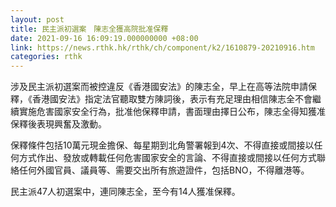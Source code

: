 ```yaml
---
layout: post
title: 民主派初選案　陳志全獲高院批准保釋
date: 2021-09-16 16:09:19.000000000 +08:00
link: https://news.rthk.hk/rthk/ch/component/k2/1610879-20210916.htm
categories: rthk
---
```


涉及民主派初選案而被控違反《香港國安法》的陳志全，早上在高等法院申請保釋，《香港國安法》指定法官聽取雙方陳詞後，表示有充足理由相信陳志全不會繼續實施危害國家安全行為，批准他保釋申請，書面理由擇日公布，陳志全得知獲准保釋後表現興奮及激動。

保釋條件包括10萬元現金擔保、每星期到北角警署報到4次、不得直接或間接以任何方式作出、發放或轉載任何危害國家安全的言論、不得直接或間接以任何方式聯絡任何外國官員、議員等、需要交出所有旅遊證件，包括BNO，不得離港等。

民主派47人初選案中，連同陳志全，至今有14人獲准保釋。
